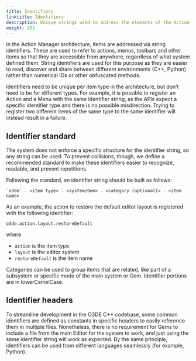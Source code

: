```yaml
---
title: Identifiers
linktitle: Identifiers
description: Unique strings used to address the elements of the Action Manager system.
weight: 203
---
```


In the Action Manager architecture, items are addressed via string identifiers.
These are used to refer to actions, menus, toolbars and other items so that they are accessible from anywhere, regardless of what system defined them. String identifiers are used for this purpose as they are easier to read, discover and share between different environments (C++, Python) rather than numerical IDs or other obfuscated methods.

Identifiers need to be unique per item type in the architecture, but don’t need to be for different types.
For example, it is possible to register an Action and a Menu with the same identifier string, as the APIs expect a specific identifier type and there is no possible misdirection.
Trying to register two different items of the same type to the same identifier will instead result in a failure.

## Identifier standard

The system does not enforce a specific structure for the identifier string, so any string can be used. To prevent collisions, though, we define a recommended standard to make these identifiers easier to recognize, readable, and prevent repetitions.

Following the standard, an identifier string should be built as follows:

```
`o3de` . <item type> . <system/Gem> . <category (optional)> . <item name>
```

As an example, the action to restore the default editor layout is registered with the following identifier:

```
o3de.action.layout.restoreDefault
```

where

* `action` is the item type
* `layout` is the editor system
* `restoreDefault` is the item name


Categories can be used to group items that are related, like part of a subsystem or specific mode of the main system or Gem.
Identifier portions are in lowerCamelCase.


## Identifier headers

To streamline development in the O3DE C++ codebase, some common identifiers are defined as constants in specific headers to easily reference them in multiple files. Nonetheless, there is no requirement for Gems to include a file from the main Editor for the system to work, and just using the same identifier string will work as expected. By the same principle, identifiers can be used from different languages seamlessly (for example, Python).